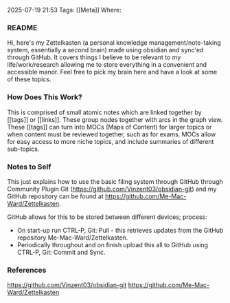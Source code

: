 2025-07-19
21:53
Tags: [[Meta]]
Where: 

### README
Hi, here's my Zettelkasten (a personal knowledge management/note-taking system, essentially a second brain) made using obsidian and sync'ed through GitHub. It covers things I believe to be relevant to my life/work/research allowing me to store everything in a convenient and accessible manor. Feel free to pick my brain here and have a look at some of these topics.


### How Does This Work?
This is comprised of small atomic notes which are linked together by \[\[tags\]\] or \[\[links\]\]. These group nodes together with arcs in the graph view. These \[\[tags\]\] can turn into MOCs (Maps of Content) for larger topics or when content must be reviewed together, such as for exams. MOCs allow for easy access to more niche topics, and include summaries of different sub-topics.


### Notes to Self
This  just explains how to use the basic filing system through GitHub through Community Plugin Git (https://github.com/Vinzent03/obsidian-git) and my GitHub repository can be found at https://github.com/Me-Mac-Ward/Zettelkasten.

GitHub allows for this to be stored between different devices; process:
- On start-up run CTRL-P, Git: Pull - this retrieves updates from the GitHub repository Me-Mac-Ward/Zettelkasten.
- Periodically throughout and on finish upload this all to GitHub using CTRL-P, Git: Commit and Sync.


### References
https://github.com/Vinzent03/obsidian-git
https://github.com/Me-Mac-Ward/Zettelkasten